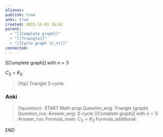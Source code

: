 ```yaml
---
aliases: 
publish: true
anki: true
created: 2023-11-03 16:41
parent:
  - "[[Complete graph]]"
  - "[[Triangle]]"
  - "[[Cycle graph (C_n)]]"
connected: 
---
```

[[Complete graph]] with $n=3$

$C_3 = K_3 {}$

> [!tip] Triangle
> 3-cycle

### Anki
> [!question]-
START
Math prop
Question_eng: Triangle (graph)
Question_rus: 
Answer_eng: 3-cycle
[[Complete graph]] with ${} n=3$
Answer_rus: 
Formula_main: $C_3 = K_3$
Formula_additional:
<!--ID: 1699131352172-->
END










